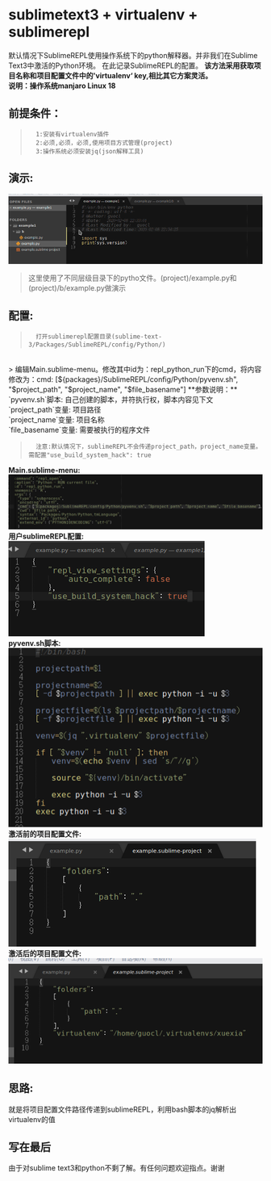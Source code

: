 # sublimetext3 + virtualenv + sublimerepl
默认情况下SublimeREPL使用操作系统下的python解释器。并非我们在Sublime Text3中激活的Python环境。
在此记录SublimeREPL的配置。
**该方法采用获取项目名称和项目配置文件中的'virtualenv‘ key,相比其它方案灵活。**<br>
**说明：操作系统manjaro Linux 18**

## 前提条件：
>		1:安装有virtualenv插件
>		2:必须,必须，必须,使用项目方式管理(project)
>		3:操作系统必须安装jq(json解释工具)

## 演示:
![效果](sublimerepl.gif)
>这里使用了不同层级目录下的pytho文件。(project)/example.py和(project)/b/example.py做演示

## 配置:
>		打开sublimerepl配置目录(sublime-text-3/Packages/SublimeREPL/config/Python/)
<br>
>		编辑Main.sublime-menu。修改其中id为：repl_python_run下的cmd，将内容修改为：cmd: [${packages}/SublimeREPL/config/Python/pyvenv.sh", "$project_path", "$project_name", "$file_basename"]
**参数说明：**
`pyvenv.sh`脚本:	自己创建的脚本，并符执行权，脚本内容见下文
<br>
`project_path`变量:	项目路径
<br>
`project_name`变量:	项目名称
<br>
`file_basename`变量:	需要被执行的程序文件

>		注意:默认情况下，sublimeREPL不会传递project_path，project_name变量。需配置"use_build_system_hack": true

**Main.sublime-menu:**
<br>
![Main.sublime-menu](Main.sublime-menu.png)
<br>
**用户sublimeREPL配置:**
<br>
![sublimerepl-usersetting.png](sublimerepl-usersetting.png)
<br>
**pyvenv.sh脚本:**
<br>
![pyvenv.sh](pyvenv.png)
<br>
**激活前的项目配置文件:**
<br>
![deactivate](deactivate.png)
<br>
**激活后的项目配置文件:**
<br>
![activate](activate.png)

## 思路:
就是将项目配置文件路径传递到sublimeREPL，利用bash脚本的jq解析出virtualenv的值

## 写在最后
由于对sublime text3和python不剩了解。有任何问题欢迎指点。谢谢
